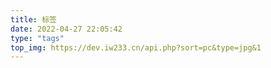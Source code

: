 ```yaml
---
title: 标签
date: 2022-04-27 22:05:42
type: "tags"
top_img: https://dev.iw233.cn/api.php?sort=pc&type=jpg&1
---
```

